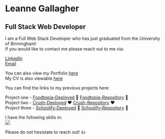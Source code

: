 # Leanne Gallagher 
## Full Stack Web Developer

I am a Full Web Stack Developer who has just graduated from the University of Birmingham! </br>
If you would like to contact me please reach out to me via: </br> 

[LinkedIn](https://www.linkedin.com/in/leanne-gallagher/) </br>
[Email](mailto:leanne_gallag@live.co.uk)</br>

You can also view my Portfolio [here](https://lenny-g.github.io/react-portfolio/)  </br>
My CV is also viewable [here](https://docs.google.com/document/d/171ySapWjK-K2E5yxK5WBPI8OMXYGrk8f2Z2Ia6RlR-U/edit?usp=sharing)


You can find the links to my previous projects here: </br>

Project one - [Foodtopia-Deployed](https://lenny-g.github.io/foodtopia/) 🍔 [Foodtopia-Repository](https://github.com/lenny-g/foodtopia/) 🍔 </br>
Project two - [Crush-Deployed](https://crush-app-2022.herokuapp.com/) ❤️ [Crush-Repository](https://github.com/lenny-g/dating-app/)  ❤️ <br>
Project three - [Schoolify-Deployed](https://schoolify.onrender.com/) 🏫 [Schoolify-Repository](https://github.com/lenny-g/schoolify-client) 🏫 <br>

I have the following skills in: <br>
<img src="https://i.ibb.co/0GcVTPv/skills.png" width="auto" /> 

Please do not hesistate to reach out! 👍
